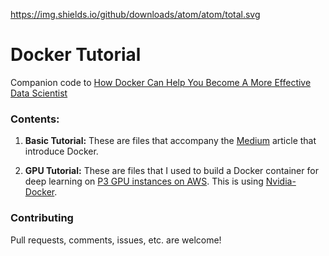 https://img.shields.io/github/downloads/atom/atom/total.svg

# Docker Tutorial
Companion code to [How Docker Can Help You Become A More Effective Data Scientist](https://medium.com/@hamelhusain/how-docker-can-help-you-become-a-more-effective-data-scientist-7fc048ef91d5)

### Contents:

1. **Basic Tutorial:**  These are files that accompany the [Medium](https://medium.com/@hamelhusain/how-docker-can-help-you-become-a-more-effective-data-scientist-7fc048ef91d5) article that introduce Docker.

2. **GPU Tutorial:** These are files that I used to build a Docker container for deep learning on [P3 GPU instances on AWS](https://aws.amazon.com/ec2/instance-types/p3/).  This is using [Nvidia-Docker](https://github.com/NVIDIA/nvidia-docker).

### Contributing

Pull requests, comments, issues, etc. are welcome!  
